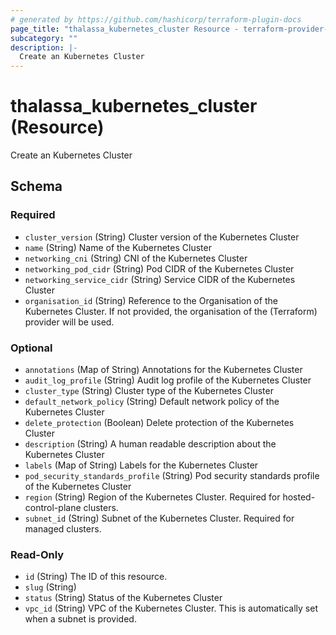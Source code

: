 ```yaml
---
# generated by https://github.com/hashicorp/terraform-plugin-docs
page_title: "thalassa_kubernetes_cluster Resource - terraform-provider-thalassa"
subcategory: ""
description: |-
  Create an Kubernetes Cluster
---
```


# thalassa_kubernetes_cluster (Resource)

Create an Kubernetes Cluster



<!-- schema generated by tfplugindocs -->
## Schema

### Required

- `cluster_version` (String) Cluster version of the Kubernetes Cluster
- `name` (String) Name of the Kubernetes Cluster
- `networking_cni` (String) CNI of the Kubernetes Cluster
- `networking_pod_cidr` (String) Pod CIDR of the Kubernetes Cluster
- `networking_service_cidr` (String) Service CIDR of the Kubernetes Cluster
- `organisation_id` (String) Reference to the Organisation of the Kubernetes Cluster. If not provided, the organisation of the (Terraform) provider will be used.

### Optional

- `annotations` (Map of String) Annotations for the Kubernetes Cluster
- `audit_log_profile` (String) Audit log profile of the Kubernetes Cluster
- `cluster_type` (String) Cluster type of the Kubernetes Cluster
- `default_network_policy` (String) Default network policy of the Kubernetes Cluster
- `delete_protection` (Boolean) Delete protection of the Kubernetes Cluster
- `description` (String) A human readable description about the Kubernetes Cluster
- `labels` (Map of String) Labels for the Kubernetes Cluster
- `pod_security_standards_profile` (String) Pod security standards profile of the Kubernetes Cluster
- `region` (String) Region of the Kubernetes Cluster. Required for hosted-control-plane clusters.
- `subnet_id` (String) Subnet of the Kubernetes Cluster. Required for managed clusters.

### Read-Only

- `id` (String) The ID of this resource.
- `slug` (String)
- `status` (String) Status of the Kubernetes Cluster
- `vpc_id` (String) VPC of the Kubernetes Cluster. This is automatically set when a subnet is provided.
